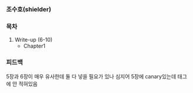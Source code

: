 ### 조수호(shielder)

### 목차
1. Write-up (6-10)
   - Chapter1

### 피드백

5장과 6장이 매우 유사한데 둘 다 넣을 필요가 있나
심지어 5장에 canary있는데 태그에 안 적혀있음

